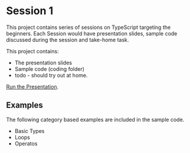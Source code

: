 # Session 1 

This project contains series of sessions on TypeScript targeting the beginners. Each Session would have presentation slides, sample code discussed during the session and take-home task.

This project contains:
* The presentation slides
* Sample code (coding folder) 
* todo - should try out at home.

[Run the Presentation](https://github.com/KeshShan/TS-Sessions/blob/master/Session1/presentation/intrototypescript.html).

## Examples

The following category based examples are included in the sample code.

* Basic Types 
* Loops
* Operatos